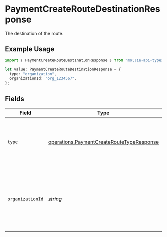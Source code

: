 # PaymentCreateRouteDestinationResponse

The destination of the route.

## Example Usage

```typescript
import { PaymentCreateRouteDestinationResponse } from "mollie-api-typescript/models/operations";

let value: PaymentCreateRouteDestinationResponse = {
  type: "organization",
  organizationId: "org_1234567",
};
```

## Fields

| Field                                                                                                             | Type                                                                                                              | Required                                                                                                          | Description                                                                                                       | Example                                                                                                           |
| ----------------------------------------------------------------------------------------------------------------- | ----------------------------------------------------------------------------------------------------------------- | ----------------------------------------------------------------------------------------------------------------- | ----------------------------------------------------------------------------------------------------------------- | ----------------------------------------------------------------------------------------------------------------- |
| `type`                                                                                                            | [operations.PaymentCreateRouteTypeResponse](../../models/operations/paymentcreateroutetyperesponse.md)            | :heavy_check_mark:                                                                                                | The type of destination. Currently only the destination type `organization` is supported.                         | organization                                                                                                      |
| `organizationId`                                                                                                  | *string*                                                                                                          | :heavy_check_mark:                                                                                                | Required for destination type `organization`. The ID of the connected organization the funds should be<br/>routed to. | org_1234567                                                                                                       |
